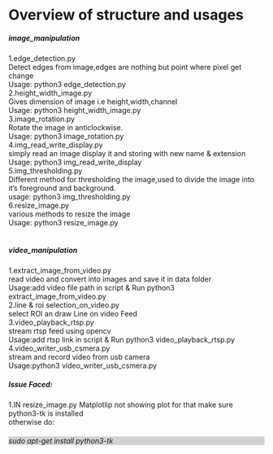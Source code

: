 # Overview of structure and usages

<h5>image_manipulation</h5>
1.edge_detection.py<br>
Detect edges from image,edges are nothing but point where pixel get change<br>
Usage: python3 edge_detection.py<br>
2.height_width_image.py<br>
Gives dimension of image i.e height,width,channel<br>
Usage: python3 height_width_image.py<br>
3.image_rotation.py<br>
Rotate the image in anticlockwise.<br> 
Usage: python3 image_rotation.py<br>
4.img_read_write_display.py<br>
simply read an image display it and storing with new name & extension<br>
Usage: python3 img_read_write_display<br>
5.img_thresholding.py<br>
Different method for thresholding the image,used to divide the image into it’s foreground and background.<br>
usage: python3 img_thresholding.py<br>
6.resize_image.py<br>
various methods to resize the image<br>
Usage: python3 resize_image.py<br><br>



<h5>video_manipulation</h5>
1.extract_image_from_video.py<br>
read video and convert into images and save it in data folder<br>
Usage:add video file path in script & Run python3 extract_image_from_video.py<br>
2.line & roi selection_on_video.py<br>
select ROI an draw Line on video Feed<br>
3.video_playback_rtsp.py<br>
stream rtsp feed using opencv<br>
Usage:add rtsp link in script & Run python3 video_playback_rtsp.py<br>
4.video_writer_usb_csmera.py<br>
stream and record video from usb camera<br>
Usage:python3 video_writer_usb_csmera.py<br>


<h5>Issue Faced:</h5>
1.IN resize_image.py Matplotlip not showing plot for that make sure python3-tk is installed<br>
otherwise do:<h6 style="background-color:lightgrey">sudo apt-get install python3-tk<br>
   
  
